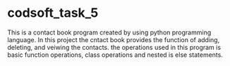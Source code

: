 # codsoft_task_5
This is a contact book program created by using python programming language.
In this project the cntact book provides the function of adding, deleting, and veiwing the contacts.
the operations used in this program is basic function operations, class operations and nested is else statements.
